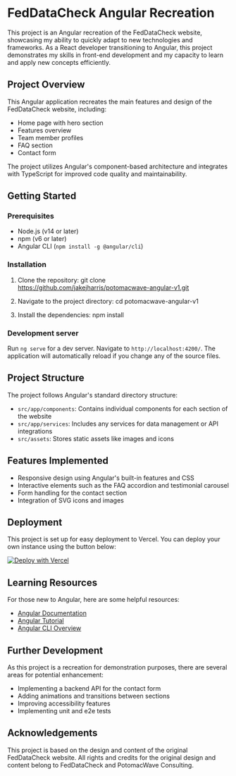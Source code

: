 # FedDataCheck Angular Recreation

This project is an Angular recreation of the FedDataCheck website, showcasing my ability to quickly adapt to new technologies and frameworks. As a React developer transitioning to Angular, this project demonstrates my skills in front-end development and my capacity to learn and apply new concepts efficiently.

## Project Overview

This Angular application recreates the main features and design of the FedDataCheck website, including:

- Home page with hero section
- Features overview
- Team member profiles
- FAQ section
- Contact form

The project utilizes Angular's component-based architecture and integrates with TypeScript for improved code quality and maintainability.

## Getting Started

### Prerequisites

- Node.js (v14 or later)
- npm (v6 or later)
- Angular CLI (`npm install -g @angular/cli`)

### Installation

1. Clone the repository:
git clone https://github.com/jakejharris/potomacwave-angular-v1.git

2. Navigate to the project directory:
cd potomacwave-angular-v1

3. Install the dependencies:
npm install

### Development server

Run `ng serve` for a dev server. Navigate to `http://localhost:4200/`. The application will automatically reload if you change any of the source files.

## Project Structure

The project follows Angular's standard directory structure:

- `src/app/components`: Contains individual components for each section of the website
- `src/app/services`: Includes any services for data management or API integrations
- `src/assets`: Stores static assets like images and icons

## Features Implemented

- Responsive design using Angular's built-in features and CSS
- Interactive elements such as the FAQ accordion and testimonial carousel
- Form handling for the contact section
- Integration of SVG icons and images

## Deployment

This project is set up for easy deployment to Vercel. You can deploy your own instance using the button below:

[![Deploy with Vercel](https://vercel.com/button)](https://vercel.com/new/clone?repository-url=https://github.com/jakejharris/potomacwave-angular-v1.git)

## Learning Resources

For those new to Angular, here are some helpful resources:

- [Angular Documentation](https://angular.io/docs)
- [Angular Tutorial](https://angular.io/tutorial)
- [Angular CLI Overview](https://angular.io/cli)

## Further Development

As this project is a recreation for demonstration purposes, there are several areas for potential enhancement:

- Implementing a backend API for the contact form
- Adding animations and transitions between sections
- Improving accessibility features
- Implementing unit and e2e tests

## Acknowledgements

This project is based on the design and content of the original FedDataCheck website. All rights and credits for the original design and content belong to FedDataCheck and PotomacWave Consulting.
